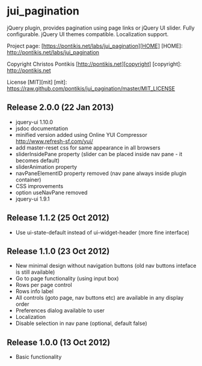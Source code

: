 jui_pagination
==============

jQuery plugin, provides pagination using page links or jQuery UI slider. Fully configurable. jQuery UI themes compatible. Localization support.

Project page: [https://pontikis.net/labs/jui_pagination][HOME]
[HOME]: http://pontikis.net/labs/jui_pagination

Copyright Christos Pontikis [http://pontikis.net][copyright]
[copyright]: http://pontikis.net

License [MIT][mit]
[mit]: https://raw.github.com/pontikis/jui_pagination/master/MIT_LICENSE


Release 2.0.0 (22 Jan 2013)
---------------------------
* jquery-ui 1.10.0
* jsdoc documentation
* minified version added using Online YUI Compressor http://www.refresh-sf.com/yui/
* add master-reset css for same appearance in all browsers
* sliderInsidePane property (slider can be placed inside nav pane - it becomes default)
* sliderAnimation property
* navPaneElementID property removed (nav pane always inside plugin container)
* CSS improvements
* option useNavPane removed
* jquery-ui 1.9.1

Release 1.1.2 (25 Oct 2012)
---------------------------
* Use ui-state-default instead of ui-widget-header (more fine interface)

Release 1.1.0 (23 Oct 2012)
---------------------------
* New minimal design without navigation buttons (old nav buttons inteface is still available)
* Go to page functionality (using input box)
* Rows per page control
* Rows info label
* All controls (goto page, nav buttons etc) are available in any display order
* Preferences dialog available to user
* Localization
* Disable selection in nav pane (optional, default false)

Release 1.0.0 (13 Oct 2012)
-------------------------
* Basic functionality